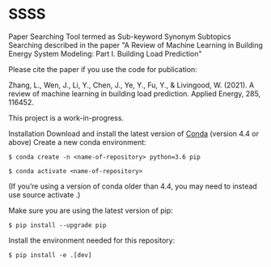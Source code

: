 # SSSS
Paper Searching Tool termed as Sub-keyword Synonym Subtopics Searching described in the paper "A Review of Machine Learning in Building Energy System Modeling: Part I. Building Load Prediction"

Please cite the paper if you use the code for publication:

Zhang, L., Wen, J., Li, Y., Chen, J., Ye, Y., Fu, Y., & Livingood, W. (2021). A review of machine learning in building load prediction. Applied Energy, 285, 116452.

This project is a work-in-progress.

Installation
Download and install the latest version of [Conda](https://docs.conda.io/en/latest/) (version 4.4 or above)
Create a new conda environment:

`$ conda create -n <name-of-repository> python=3.6 pip`

`$ conda activate <name-of-repository>`

(If you’re using a version of conda older than 4.4, you may need to instead use source activate <name-of-repository>.)

Make sure you are using the latest version of pip:

`$ pip install --upgrade pip`

Install the environment needed for this repository:

`$ pip install -e .[dev]`
